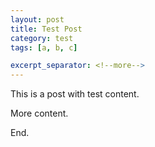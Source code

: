 ```yaml
---
layout: post 
title: Test Post
category: test
tags: [a, b, c]

excerpt_separator: <!--more-->
---
```


This is a post with test content.

More content.
<!--more-->

End.


